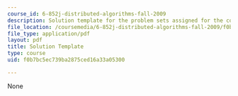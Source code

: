 ```yaml
---
course_id: 6-852j-distributed-algorithms-fall-2009
description: Solution template for the problem sets assigned for the course.
file_location: /coursemedia/6-852j-distributed-algorithms-fall-2009/f0b7bc5ec739ba2875ced16a33a05300_MIT6_852JF09_sol.pdf
file_type: application/pdf
layout: pdf
title: Solution Template
type: course
uid: f0b7bc5ec739ba2875ced16a33a05300

---
```

None